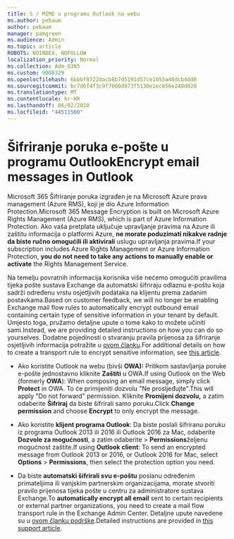 ```yaml
---
title: S / MIME u programu Outlook na webu
ms.author: pebaum
author: pebaum
manager: pamgreen
ms.audience: Admin
ms.topic: article
ROBOTS: NOINDEX, NOFOLLOW
localization_priority: Normal
ms.collection: Adm_O365
ms.custom: 9000329
ms.openlocfilehash: 6bbbf8722dacb8b7d5191d57ce1055a48dcb4dd0
ms.sourcegitcommit: bc7d6f4f3c9f7060d073f5130e1ec856e248d020
ms.translationtype: MT
ms.contentlocale: hr-HR
ms.lasthandoff: 06/02/2020
ms.locfileid: "44511500"
---
```

# <a name="encrypt-email-messages-in-outlook"></a><span data-ttu-id="25186-102">Šifriranje poruka e-pošte u programu Outlook</span><span class="sxs-lookup"><span data-stu-id="25186-102">Encrypt email messages in Outlook</span></span>

<span data-ttu-id="25186-103">Microsoft 365 Šifriranje poruka izgrađen je na Microsoft Azure prava management (Azure RMS), koji je dio Azure Information Protection.</span><span class="sxs-lookup"><span data-stu-id="25186-103">Microsoft 365 Message Encryption is built on Microsoft Azure Rights Management (Azure RMS), which is part of Azure Information Protection.</span></span> <span data-ttu-id="25186-104">Ako vaša pretplata uključuje upravljanje pravima na Azure ili zaštitu informacija o platformi Azure, **ne morate poduzimati nikakve radnje da biste ručno omogućili ili aktivirali** uslugu upravljanja pravima.</span><span class="sxs-lookup"><span data-stu-id="25186-104">If your subscription includes Azure Rights Management or Azure Information Protection, **you do not need to take any actions to manually enable or activate** the Rights Management Service.</span></span>

<span data-ttu-id="25186-105">Na temelju povratnih informacija korisnika više nećemo omogućiti pravilima tijeka pošte sustava Exchange da automatski šifriraju odlaznu e-poštu koja sadrži određenu vrstu osjetljivih podataka na klijentu prema zadanim postavkama.</span><span class="sxs-lookup"><span data-stu-id="25186-105">Based on customer feedback, we will no longer be enabling Exchange mail flow rules to automatically encrypt outbound email containing certain type of sensitive information in your tenant by default.</span></span> <span data-ttu-id="25186-106">Umjesto toga, pružamo detaljne upute o tome kako to možete učiniti sami.</span><span class="sxs-lookup"><span data-stu-id="25186-106">Instead, we are providing detailed instructions on how you can do so yourselves.</span></span> <span data-ttu-id="25186-107">Dodatne pojedinosti o stvaranju pravila prijenosa za šifriranje osjetljivih informacija potražite u [ovom članku](https://aka.ms/OmeEtr).</span><span class="sxs-lookup"><span data-stu-id="25186-107">For additional details on how to create a transport rule to encrypt sensitive information, see [this article](https://aka.ms/OmeEtr).</span></span>

- <span data-ttu-id="25186-108">Ako koristite Outlook na webu (bivši **OWA):** Prilikom sastavljanja poruke e-pošte jednostavno kliknite **Zaštiti** u OWA.</span><span class="sxs-lookup"><span data-stu-id="25186-108">If using Outlook on the Web (formerly **OWA**): When composing an email message, simply click **Protect** in OWA.</span></span> <span data-ttu-id="25186-109">To će primijeniti dozvolu "Ne prosljeđujte".</span><span class="sxs-lookup"><span data-stu-id="25186-109">This will apply "Do not forward" permission.</span></span> <span data-ttu-id="25186-110">Kliknite **Promijeni dozvolu,** a zatim odaberite **Šifriraj** da biste šifrirali samo poruku.</span><span class="sxs-lookup"><span data-stu-id="25186-110">Click **Change permission** and choose **Encrypt** to only encrypt the message.</span></span>

- <span data-ttu-id="25186-111">Ako koristite **klijent programa Outlook**: Da biste poslali šifriranu poruku iz programa Outlook 2013 ili 2016 ili Outlook 2016 za Mac, odaberite **Dozvole za mogućnosti**, a zatim odaberite  >  **Permissions**željenu mogućnost zaštite.</span><span class="sxs-lookup"><span data-stu-id="25186-111">If using **Outlook client**: To send an encrypted message from Outlook 2013 or 2016, or Outlook 2016 for Mac, select **Options** > **Permissions**, then select the protection option you need.</span></span>

- <span data-ttu-id="25186-112">Da biste **automatski šifrirali svu e-poštu** poslanu određenim primateljima ili vanjskim partnerskim organizacijama, morate stvoriti pravilo prijenosa tijeka pošte u centru za administratore sustava Exchange.</span><span class="sxs-lookup"><span data-stu-id="25186-112">To **automatically encrypt all email** sent to certain recipients or external partner organizations, you need to create a mail flow transport rule in the Exchange Admin Center.</span></span> <span data-ttu-id="25186-113">Detaljne upute navedene su u [ovom članku podrške](https://docs.microsoft.com/microsoft-365/compliance/define-mail-flow-rules-to-encrypt-email#create-mail-flow-rules-to-encrypt-email-messages-with-the-new-ome-capabilities).</span><span class="sxs-lookup"><span data-stu-id="25186-113">Detailed instructions are provided in [this support article](https://docs.microsoft.com/microsoft-365/compliance/define-mail-flow-rules-to-encrypt-email#create-mail-flow-rules-to-encrypt-email-messages-with-the-new-ome-capabilities).</span></span>

